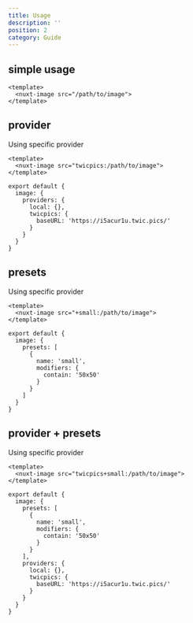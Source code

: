 ```yaml
---
title: Usage
description: ''
position: 2
category: Guide
---
```


## simple usage

```vue{}[index.vue]
<template>
  <nuxt-image src="/path/to/image">
</template>
```

## provider

Using specific provider

<code-group>
  <code-block label="index.vue" active>

  ```vue{}[index.vue]
  <template>
    <nuxt-image src="twicpics:/path/to/image">
  </template>
  ```

  </code-block>
  <code-block label="nuxt.config.js">

  ```js{}[nuxt.config.js]
  export default {
    image: {
      providers: {
        local: {},
        twicpics: {
          baseURL: 'https://i5acur1u.twic.pics/'
        }
      }
    }
  }
  ```
  </code-block>
</code-group>


## presets

Using specific provider

<code-group>
  <code-block label="index.vue" active>

  ```vue{}[index.vue]
  <template>
    <nuxt-image src="+small:/path/to/image">
  </template>
  ```

  </code-block>
  <code-block label="nuxt.config.js">

  ```js{}[nuxt.config.js]
  export default {
    image: {
      presets: [
        {
          name: 'small',
          modifiers: {
            contain: '50x50'
          }
        }
      ]
    }
  }
  ```
  </code-block>
</code-group>



## provider + presets

Using specific provider

<code-group>
  <code-block label="index.vue" active>

  ```vue{}[index.vue]
  <template>
    <nuxt-image src="twicpics+small:/path/to/image">
  </template>
  ```

  </code-block>
  <code-block label="nuxt.config.js">

  ```js{}[nuxt.config.js]
  export default {
    image: {
      presets: [
        {
          name: 'small',
          modifiers: {
            contain: '50x50'
          }
        }
      ],
      providers: {
        local: {},
        twicpics: {
          baseURL: 'https://i5acur1u.twic.pics/'
        }
      }
    }
  }
  ```
  </code-block>
</code-group>
